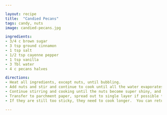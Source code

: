 ```yaml
---

layout: recipe
title:  "Candied Pecans"
tags: candy, nuts
image: candied-pecans.jpg

ingredients:
- 3/4 c brown sugar
- 3 tsp ground cinnamon
- 1 tsp salt
- 1/2 tsp cayenne pepper
- 1 tsp vanilla
- 3 Tbl water
- 4 c pecans halves

directions:
- Heat all ingredients, except nuts, until bubbling.  
- Add nuts and stir and continue to cook until all the water evaporates.  
- Continue stirring and cooking until the nuts become super shiny, and all liquid is gone.  
- Transfer to parchment paper, spread out to single layer if possible to cool.  Break apart if needed after they cool.
- If they are still too sticky, they need to cook longer.  You can return to pan and continue cooking but be careful of burning!

---
```

